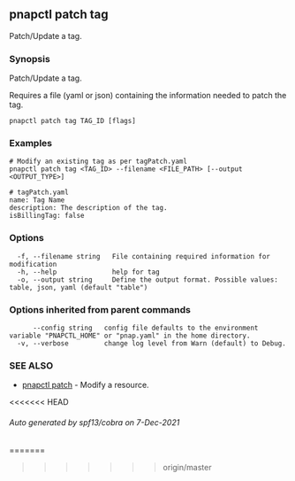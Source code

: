 ## pnapctl patch tag

Patch/Update a tag.

### Synopsis

Patch/Update a tag.

Requires a file (yaml or json) containing the information needed to patch the tag.

```
pnapctl patch tag TAG_ID [flags]
```

### Examples

```
# Modify an existing tag as per tagPatch.yaml
pnapctl patch tag <TAG_ID> --filename <FILE_PATH> [--output <OUTPUT_TYPE>]

# tagPatch.yaml
name: Tag Name
description: The description of the tag.
isBillingTag: false
```

### Options

```
  -f, --filename string   File containing required information for modification
  -h, --help              help for tag
  -o, --output string     Define the output format. Possible values: table, json, yaml (default "table")
```

### Options inherited from parent commands

```
      --config string   config file defaults to the environment variable "PNAPCTL_HOME" or "pnap.yaml" in the home directory.
  -v, --verbose         change log level from Warn (default) to Debug.
```

### SEE ALSO

* [pnapctl patch](pnapctl_patch.md)	 - Modify a resource.

<<<<<<< HEAD
###### Auto generated by spf13/cobra on 7-Dec-2021
=======
>>>>>>> origin/master
